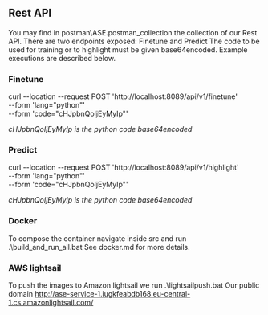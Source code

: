 ## Rest API 

You may find in postman\ASE.postman_collection the collection of our Rest API. 
There are two endpoints exposed: Finetune and Predict
The code to be used for training or to highlight must be given base64encoded. 
Example executions are described below. 

### Finetune
curl --location --request POST 'http://localhost:8089/api/v1/finetune' \
--form 'lang="python"' \
--form 'code="cHJpbnQoIjEyMyIp"'

*cHJpbnQoIjEyMyIp is the python code base64encoded*
### Predict
curl --location --request POST 'http://localhost:8089/api/v1/highlight' \
--form 'lang="python"' \
--form 'code="cHJpbnQoIjEyMyIp"'

*cHJpbnQoIjEyMyIp is the python code base64encoded*


### Docker
To compose the container navigate inside src and run .\build_and_run_all.bat
See docker.md for more details.

### AWS lightsail
To push the images to Amazon lightsail we run .\lightsailpush.bat
Our public domain http://ase-service-1.iugkfeabdb168.eu-central-1.cs.amazonlightsail.com/
